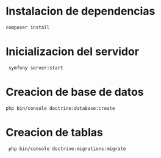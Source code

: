 # Instalacion de dependencias
`` composer install ``

# Inicializacion del servidor
``  symfony server:start ``

# Creacion de base de datos
` php bin/console doctrine:database:create `

# Creacion de tablas
`  php bin/console doctrine:migrations:migrate `